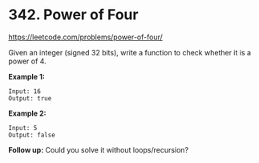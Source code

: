 # 342. Power of Four

https://leetcode.com/problems/power-of-four/

Given an integer (signed 32 bits), write a function to check whether it is a power of 4.

**Example 1:**

```
Input: 16
Output: true
```

**Example 2:**

```
Input: 5
Output: false
```

**Follow up:**
Could you solve it without loops/recursion?
